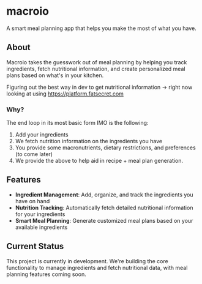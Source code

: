 # macroio

A smart meal planning app that helps you make the most of what you have.

## About

Macroio takes the guesswork out of meal planning by helping you track ingredients, fetch nutritional information, and create personalized meal plans based on what's in your kitchen.

Figuring out the best way in dev to get nutritional information -> right now looking at using https://platform.fatsecret.com

### Why?

The end loop in its most basic form IMO is the following:

1. Add your ingredients
2. We fetch nutrition information on the ingredients you have
3. You provide some macronutrients, dietary restrictions, and preferences (to come later)
4. We provide the above to help aid in recipe + meal plan generation.

## Features

- **Ingredient Management**: Add, organize, and track the ingredients you have on hand
- **Nutrition Tracking**: Automatically fetch detailed nutritional information for your ingredients
- **Smart Meal Planning**: Generate customized meal plans based on your available ingredients

## Current Status

This project is currently in development. We're building the core functionality to manage ingredients and fetch nutritional data, with meal planning features coming soon.
